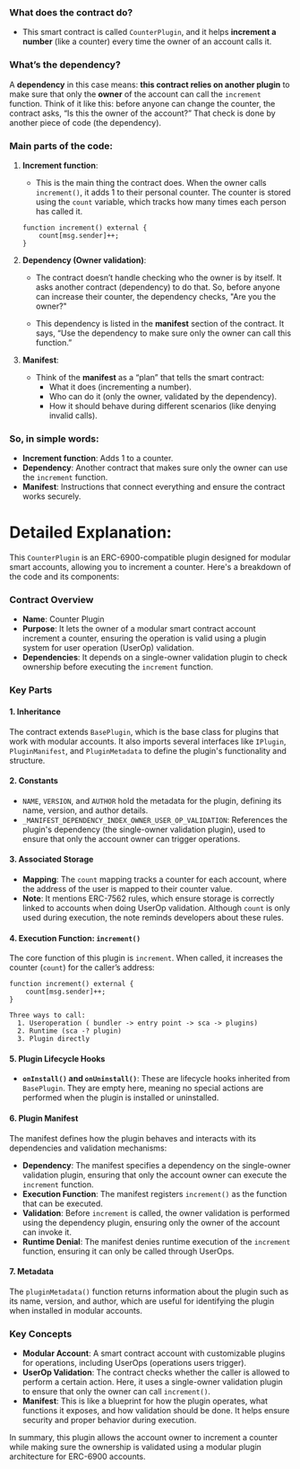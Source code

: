 ### What does the contract do?

- This smart contract is called `CounterPlugin`, and it helps **increment a number** (like a counter) every time the owner of an account calls it.

### What’s the **dependency**?

A **dependency** in this case means: **this contract relies on another plugin** to make sure that only the **owner** of the account can call the `increment` function. Think of it like this: before anyone can change the counter, the contract asks, “Is this the owner of the account?” That check is done by another piece of code (the dependency).

### Main parts of the code:

1. **Increment function**:

   - This is the main thing the contract does. When the owner calls `increment()`, it adds 1 to their personal counter. The counter is stored using the `count` variable, which tracks how many times each person has called it.

   ```solidity
   function increment() external {
       count[msg.sender]++;
   }
   ```

2. **Dependency (Owner validation)**:

   - The contract doesn’t handle checking who the owner is by itself. It asks another contract (dependency) to do that. So, before anyone can increase their counter, the dependency checks, "Are you the owner?"

   - This dependency is listed in the **manifest** section of the contract. It says, “Use the dependency to make sure only the owner can call this function.”

3. **Manifest**:
   - Think of the **manifest** as a “plan” that tells the smart contract:
     - What it does (incrementing a number).
     - Who can do it (only the owner, validated by the dependency).
     - How it should behave during different scenarios (like denying invalid calls).

### So, in simple words:

- **Increment function**: Adds 1 to a counter.
- **Dependency**: Another contract that makes sure only the owner can use the `increment` function.
- **Manifest**: Instructions that connect everything and ensure the contract works securely.

# Detailed Explanation:

This `CounterPlugin` is an ERC-6900-compatible plugin designed for modular smart accounts, allowing you to increment a counter. Here's a breakdown of the code and its components:

### Contract Overview

- **Name**: Counter Plugin
- **Purpose**: It lets the owner of a modular smart contract account increment a counter, ensuring the operation is valid using a plugin system for user operation (UserOp) validation.
- **Dependencies**: It depends on a single-owner validation plugin to check ownership before executing the `increment` function.

### Key Parts

#### 1. **Inheritance**

The contract extends `BasePlugin`, which is the base class for plugins that work with modular accounts. It also imports several interfaces like `IPlugin`, `PluginManifest`, and `PluginMetadata` to define the plugin's functionality and structure.

#### 2. **Constants**

- `NAME`, `VERSION`, and `AUTHOR` hold the metadata for the plugin, defining its name, version, and author details.
- `_MANIFEST_DEPENDENCY_INDEX_OWNER_USER_OP_VALIDATION`: References the plugin's dependency (the single-owner validation plugin), used to ensure that only the account owner can trigger operations.

#### 3. **Associated Storage**

- **Mapping**: The `count` mapping tracks a counter for each account, where the address of the user is mapped to their counter value.
- **Note**: It mentions ERC-7562 rules, which ensure storage is correctly linked to accounts when doing UserOp validation. Although `count` is only used during execution, the note reminds developers about these rules.

#### 4. **Execution Function: `increment()`**

The core function of this plugin is `increment`. When called, it increases the counter (`count`) for the caller’s address:

```solidity
function increment() external {
    count[msg.sender]++;
}
```

    Three ways to call:
      1. Useroperation ( bundler -> entry point -> sca -> plugins)
      2. Runtime (sca -? plugin)
      3. Plugin directly

#### 5. **Plugin Lifecycle Hooks**

- **`onInstall()` and `onUninstall()`**: These are lifecycle hooks inherited from `BasePlugin`. They are empty here, meaning no special actions are performed when the plugin is installed or uninstalled.

#### 6. **Plugin Manifest**

The manifest defines how the plugin behaves and interacts with its dependencies and validation mechanisms:

- **Dependency**: The manifest specifies a dependency on the single-owner validation plugin, ensuring that only the account owner can execute the `increment` function.
- **Execution Function**: The manifest registers `increment()` as the function that can be executed.
- **Validation**: Before `increment` is called, the owner validation is performed using the dependency plugin, ensuring only the owner of the account can invoke it.
- **Runtime Denial**: The manifest denies runtime execution of the `increment` function, ensuring it can only be called through UserOps.

#### 7. **Metadata**

The `pluginMetadata()` function returns information about the plugin such as its name, version, and author, which are useful for identifying the plugin when installed in modular accounts.

### Key Concepts

- **Modular Account**: A smart contract account with customizable plugins for operations, including UserOps (operations users trigger).
- **UserOp Validation**: The contract checks whether the caller is allowed to perform a certain action. Here, it uses a single-owner validation plugin to ensure that only the owner can call `increment()`.
- **Manifest**: This is like a blueprint for how the plugin operates, what functions it exposes, and how validation should be done. It helps ensure security and proper behavior during execution.

In summary, this plugin allows the account owner to increment a counter while making sure the ownership is validated using a modular plugin architecture for ERC-6900 accounts.
